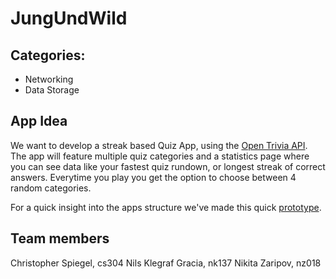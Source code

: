 # JungUndWild

## Categories:

- Networking
- Data Storage

## App Idea

We want to develop a streak based Quiz App, using the [Open Trivia API](https://opentdb.com/api_config.php). \
The app will feature multiple quiz categories and a statistics page where you can see data like your fastest quiz rundown, or longest streak of correct answers. 
Everytime you play you get the option to choose between 4 random categories.


For a quick insight into the apps structure we've made this quick [prototype](https://imgur.com/a/mpa7dnC).

## Team members

Christopher Spiegel, cs304
Nils Klegraf Gracia, nk137
Nikita Zaripov, nz018




